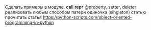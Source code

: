 Сделать примеры в модуле.
__call__
__repr__
@property, setter, deleter
реализовать любым способом патерн одиночка (singleton)
статью прочитать статья https://python-scripts.com/object-oriented-programming-in-python
